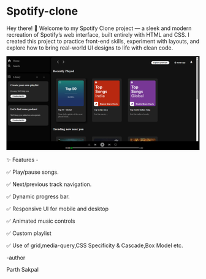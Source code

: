 # Spotify-clone
Hey there! 👋  Welcome to my Spotify Clone project — a sleek and modern recreation of Spotify’s web interface, built entirely with HTML and CSS.  I created this project to practice front-end skills, experiment with layouts, and explore how to bring real-world UI designs to life with clean code.

![My Project](Photos/project.png)

✨ Features -

✅ Play/pause songs.

✅ Next/previous track navigation.

✅ Dynamic progress bar.

✅ Responsive UI for mobile and desktop

✅ Animated music controls

✅ Custom playlist

✅ Use of grid,media-query,CSS Specificity & Cascade,Box Model etc.


-author

Parth Sakpal




